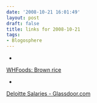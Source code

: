 ```yaml
---
date: '2008-10-21 16:01:49'
layout: post
draft: false
title: links for 2008-10-21
tags:
- Blogosphere
---
```


  * 
                

[WHFoods: Brown rice](http://www.whfoods.com/genpage.php?tname=foodspice&dbid=128)


                
                
            
  * 
                

[Deloitte Salaries - Glassdoor.com](http://www.glassdoor.com/Salaries/Deloitte-Salaries-E2763.htm)


                
                
            
